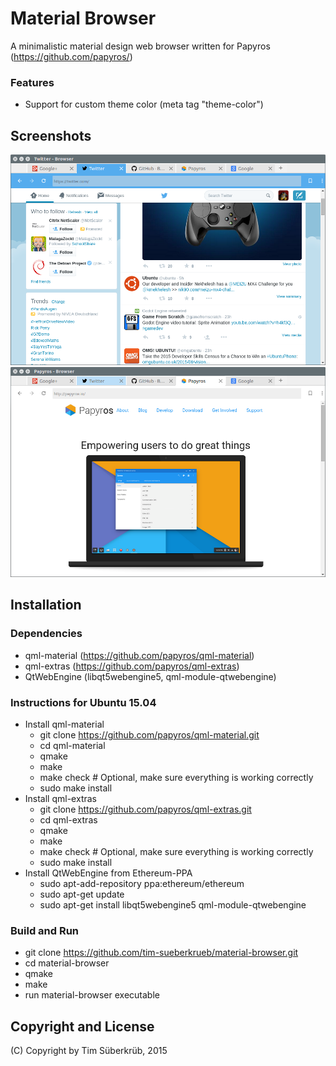# Material Browser
A minimalistic material design web browser written for Papyros (https://github.com/papyros/)

### Features
* Support for custom theme color (meta tag "theme-color")

## Screenshots
![Screenshot](/screenshot_02.png)
![Screenshot](/screenshot_03.png)

## Installation

### Dependencies
* qml-material (https://github.com/papyros/qml-material)
* qml-extras (https://github.com/papyros/qml-extras)
* QtWebEngine (libqt5webengine5, qml-module-qtwebengine)

### Instructions for Ubuntu 15.04
* Install qml-material
  * git clone https://github.com/papyros/qml-material.git
  * cd qml-material
  * qmake
  * make
  * make check # Optional, make sure everything is working correctly
  * sudo make install
* Install qml-extras
  * git clone https://github.com/papyros/qml-extras.git
  * cd qml-extras
  * qmake
  * make
  * make check # Optional, make sure everything is working correctly
  * sudo make install
* Install QtWebEngine from Ethereum-PPA
  * sudo apt-add-repository ppa:ethereum/ethereum
  * sudo apt-get update
  * sudo apt-get install libqt5webengine5 qml-module-qtwebengine

### Build and Run
  * git clone https://github.com/tim-sueberkrueb/material-browser.git
  * cd material-browser
  * qmake
  * make
  * run material-browser executable

## Copyright and License

(C) Copyright by Tim Süberkrüb, 2015
